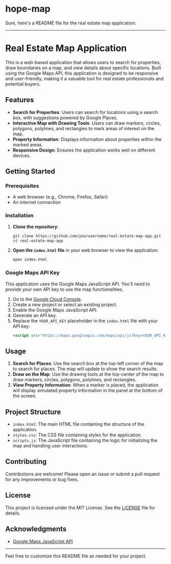 # hope-map
Sure, here's a README file for the real estate map application:

---

# Real Estate Map Application

This is a web-based application that allows users to search for properties, draw boundaries on a map, and view details about specific locations. Built using the Google Maps API, this application is designed to be responsive and user-friendly, making it a valuable tool for real estate professionals and potential buyers.

## Features

- **Search for Properties**: Users can search for locations using a search box, with suggestions powered by Google Places.
- **Interactive Map with Drawing Tools**: Users can draw markers, circles, polygons, polylines, and rectangles to mark areas of interest on the map.
- **Property Information**: Displays information about properties within the marked areas.
- **Responsive Design**: Ensures the application works well on different devices.

## Getting Started

### Prerequisites

- A web browser (e.g., Chrome, Firefox, Safari)
- An internet connection

### Installation

1. **Clone the repository**:
    ```sh
    git clone https://github.com/yourusername/real-estate-map-app.git
    cd real-estate-map-app
    ```

2. **Open the `index.html` file** in your web browser to view the application:
    ```sh
    open index.html
    ```

### Google Maps API Key

This application uses the Google Maps JavaScript API. You'll need to provide your own API key to use the map functionalities.

1. Go to the [Google Cloud Console](https://console.cloud.google.com/).
2. Create a new project or select an existing project.
3. Enable the Google Maps JavaScript API.
4. Generate an API key.
5. Replace the `YOUR_API_KEY` placeholder in the `index.html` file with your API key:
    ```html
    <script src="https://maps.googleapis.com/maps/api/js?key=YOUR_API_KEY&libraries=drawing,places,geometry"></script>
    ```

## Usage

1. **Search for Places**: Use the search box at the top-left corner of the map to search for places. The map will update to show the search results.
2. **Draw on the Map**: Use the drawing tools at the top-center of the map to draw markers, circles, polygons, polylines, and rectangles. 
3. **View Property Information**: When a marker is placed, the application will display simulated property information in the panel at the bottom of the screen.

## Project Structure

- `index.html`: The main HTML file containing the structure of the application.
- `styles.css`: The CSS file containing styles for the application.
- `scripts.js`: The JavaScript file containing the logic for initializing the map and handling user interactions.

## Contributing

Contributions are welcome! Please open an issue or submit a pull request for any improvements or bug fixes.

## License

This project is licensed under the MIT License. See the [LICENSE](LICENSE) file for details.

## Acknowledgments

- [Google Maps JavaScript API](https://developers.google.com/maps/documentation/javascript/tutorial)

---

Feel free to customize this README file as needed for your project.
